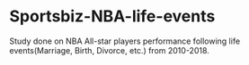 # Sportsbiz-NBA-life-events
Study done on NBA All-star players performance following life events(Marriage, Birth, Divorce, etc.) from 2010-2018.
